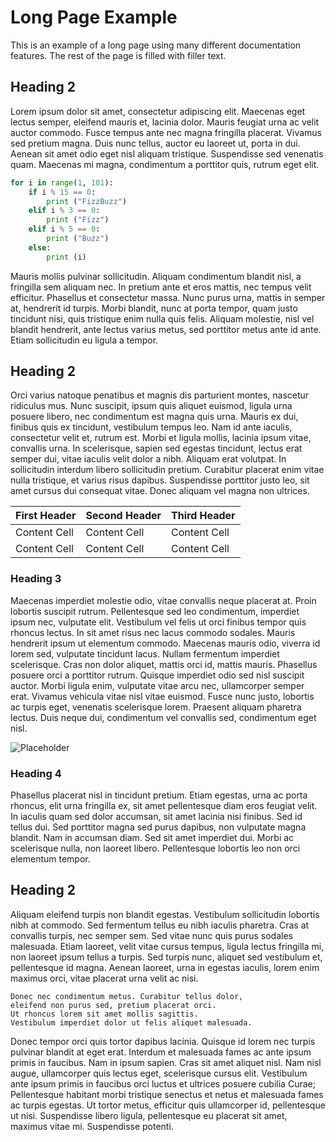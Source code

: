 # Long Page Example

This is an example of a long page using many different documentation features.
The rest of the page is filled with filler text.

## Heading 2

Lorem ipsum dolor sit amet, consectetur adipiscing elit. Maecenas eget lectus semper, eleifend mauris et, lacinia dolor. Mauris feugiat urna ac velit auctor commodo. Fusce tempus ante nec magna fringilla placerat. Vivamus sed pretium magna. Duis nunc tellus, auctor eu laoreet ut, porta in dui. Aenean sit amet odio eget nisl aliquam tristique. Suspendisse sed venenatis quam. Maecenas mi magna, condimentum a porttitor quis, rutrum eget elit.

``` python
for i in range(1, 101):
    if i % 15 == 0:
        print ("FizzBuzz")
    elif i % 3 == 0:
        print ("Fizz")
    elif i % 5 == 0:
        print ("Buzz")
    else:
        print (i)
```

Mauris mollis pulvinar sollicitudin. Aliquam condimentum blandit nisl, a fringilla sem aliquam nec. In pretium ante et eros mattis, nec tempus velit efficitur. Phasellus et consectetur massa. Nunc purus urna, mattis in semper at, hendrerit id turpis. Morbi blandit, nunc at porta tempor, quam justo tincidunt nisi, quis tristique enim nulla quis felis. Aliquam molestie, nisl vel blandit hendrerit, ante lectus varius metus, sed porttitor metus ante id ante. Etiam sollicitudin eu ligula a tempor.

## Heading 2

Orci varius natoque penatibus et magnis dis parturient montes, nascetur ridiculus mus. Nunc suscipit, ipsum quis aliquet euismod, ligula urna posuere libero, nec condimentum est magna quis urna. Mauris ex dui, finibus quis ex tincidunt, vestibulum tempus leo. Nam id ante iaculis, consectetur velit et, rutrum est. Morbi et ligula mollis, lacinia ipsum vitae, convallis urna. In scelerisque, sapien sed egestas tincidunt, lectus erat semper dui, vitae iaculis velit dolor a nibh. Aliquam erat volutpat. In sollicitudin interdum libero sollicitudin pretium. Curabitur placerat enim vitae nulla tristique, et varius risus dapibus. Suspendisse porttitor justo leo, sit amet cursus dui consequat vitae. Donec aliquam vel magna non ultrices.

First Header | Second Header | Third Header
------------ | ------------- | ------------
Content Cell | Content Cell  | Content Cell
Content Cell | Content Cell  | Content Cell

### Heading 3

Maecenas imperdiet molestie odio, vitae convallis neque placerat at. Proin lobortis suscipit rutrum. Pellentesque sed leo condimentum, imperdiet ipsum nec, vulputate elit. Vestibulum vel felis ut orci finibus tempor quis rhoncus lectus. In sit amet risus nec lacus commodo sodales. Mauris hendrerit ipsum ut elementum commodo. Maecenas mauris odio, viverra id lorem sed, vulputate tincidunt lacus. Nullam fermentum imperdiet scelerisque. Cras non dolor aliquet, mattis orci id, mattis mauris. Phasellus posuere orci a porttitor rutrum. Quisque imperdiet odio sed nisl suscipit auctor. Morbi ligula enim, vulputate vitae arcu nec, ullamcorper semper erat. Vivamus vehicula vitae nisl vitae euismod. Fusce nunc justo, lobortis ac turpis eget, venenatis scelerisque lorem. Praesent aliquam pharetra lectus. Duis neque dui, condimentum vel convallis sed, condimentum eget nisl.

![Placeholder](https://via.placeholder.com/350x150.png)

### Heading 4

Phasellus placerat nisl in tincidunt pretium. Etiam egestas, urna ac porta rhoncus, elit urna fringilla ex, sit amet pellentesque diam eros feugiat velit. In iaculis quam sed dolor accumsan, sit amet lacinia nisi finibus. Sed id tellus dui. Sed porttitor magna sed purus dapibus, non vulputate magna blandit. Nam in accumsan diam. Sed sit amet imperdiet dui. Morbi ac scelerisque nulla, non laoreet libero. Pellentesque lobortis leo non orci elementum tempor.

## Heading 2

Aliquam eleifend turpis non blandit egestas. Vestibulum sollicitudin lobortis nibh at commodo. Sed fermentum tellus eu nibh iaculis pharetra. Cras at convallis turpis, nec semper sem. Sed vitae nunc quis purus sodales malesuada. Etiam laoreet, velit vitae cursus tempus, ligula lectus fringilla mi, non laoreet ipsum tellus a turpis. Sed turpis nunc, aliquet sed vestibulum et, pellentesque id magna. Aenean laoreet, urna in egestas iaculis, lorem enim maximus orci, vitae placerat urna velit ac nisi.

```
Donec nec condimentum metus. Curabitur tellus dolor, 
eleifend non purus sed, pretium placerat orci. 
Ut rhoncus lorem sit amet mollis sagittis. 
Vestibulum imperdiet dolor ut felis aliquet malesuada.
```

Donec tempor orci quis tortor dapibus lacinia. Quisque id lorem nec turpis pulvinar blandit at eget erat. Interdum et malesuada fames ac ante ipsum primis in faucibus. Nam in ipsum sapien. Cras sit amet aliquet nisl. Nam nisl augue, ullamcorper quis lectus eget, scelerisque cursus elit. Vestibulum ante ipsum primis in faucibus orci luctus et ultrices posuere cubilia Curae; Pellentesque habitant morbi tristique senectus et netus et malesuada fames ac turpis egestas. Ut tortor metus, efficitur quis ullamcorper id, pellentesque ut nisi. Suspendisse libero ligula, pellentesque eu placerat sit amet, maximus vitae mi. Suspendisse potenti.


